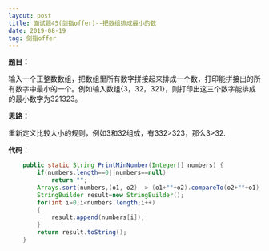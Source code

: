 ```yaml
---
layout: post
title: 面试题45(剑指offer)--把数组排成最小的数
date: 2019-08-19 
tag: 剑指offer
---
```


**题目：**

输入一个正整数数组，把数组里所有数字拼接起来排成一个数，打印能拼接出的所有数字中最小的一个。例如输入数组{3，32，321}，则打印出这三个数字能排成的最小数字为321323。

**思路：**

重新定义比较大小的规则，例如3和32组成，有332>323，那么3>32.

**代码：**

```java
	public static String PrintMinNumber(Integer[] numbers) {
        if(numbers.length==0||numbers==null)
            return "";
        Arrays.sort(numbers,(o1, o2) -> (o1+""+o2).compareTo(o2+""+o1));
        StringBuilder result=new StringBuilder();
        for(int i=0;i<numbers.length;i++)
        {
            result.append(numbers[i]);
        }
        return result.toString();
    }
```



